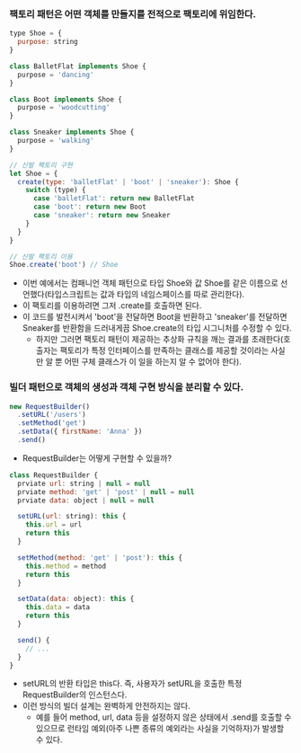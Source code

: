 ### 팩토리 패턴은 어떤 객체를 만들지를 전적으로 팩토리에 위임한다.

```javascript
type Shoe = {
  purpose: string
}

class BalletFlat implements Shoe {
  purpose = 'dancing'
}

class Boot implements Shoe {
  purpose = 'woodcutting'
}

class Sneaker implements Shoe {
  purpose = 'walking'
}

// 신발 팩토리 구현
let Shoe = {
  create(type: 'balletFlat' | 'boot' | 'sneaker'): Shoe {
    switch (type) {
      case 'balletFlat': return new BalletFlat
      case 'boot': return new Boot
      case 'sneaker': return new Sneaker
    }
  }
}

// 신발 팩토리 이용
Shoe.create('boot') // Shoe
```

- 이번 예에서는 컴패니언 객체 패턴으로 타입 Shoe와 값 Shoe를 같은 이름으로 선언했다(타입스크립트는 값과 타입의 네임스페이스를 따로 관리한다).
- 이 팩토리를 이용하려면 그저 .create를 호출하면 된다.
- 이 코드를 발전시켜서 'boot'을 전달하면 Boot을 반환하고 'sneaker'를 전달하면 Sneaker를 반환함을 드러내게끔 Shoe.create의 타입 시그니처를 수정할 수 있다.
  - 하지만 그러면 팩토리 패턴이 제공하는 추상화 규칙을 깨는 결과를 초래한다(호출자는 팩토리가 특정 인터페이스를 만족하는 클래스를 제공할 것이라는 사실만 알 뿐 어떤 구체 클래스가 이 일을 하는지 알 수 없어야 한다).

### 빌더 패턴으로 객체의 생성과 객체 구현 방식을 분리할 수 있다.

```javascript
new RequestBuilder()
  .setURL('/users')
  .setMethod('get')
  .setData({ firstName: 'Anna' })
  .send()
```

- RequestBuilder는 어떻게 구현할 수 있을까?

```javascript
class RequestBuilder {
  prviate url: string | null = null
  prviate method: 'get' | 'post' | null = null
  prviate data: object | null = null

  setURL(url: string): this {
    this.url = url
    return this
  }

  setMethod(method: 'get' | 'post'): this {
    this.method = method
    return this
  }

  setData(data: object): this {
    this.data = data
    return this
  }

  send() {
    // ...
  }
}
```

- setURL의 반환 타입은 this다. 즉, 사용자가 setURL을 호출한 특정 RequestBuilder의 인스턴스다.
- 이런 방식의 빌더 설계는 완벽하게 안전하지는 않다.
  - 예를 들어 method, url, data 등을 설정하지 않은 상태에서 .send를 호출할 수 있으므로 런타임 예외(아주 나쁜 종류의 예외라는 사실을 기억하자)가 발생할 수 있다.
